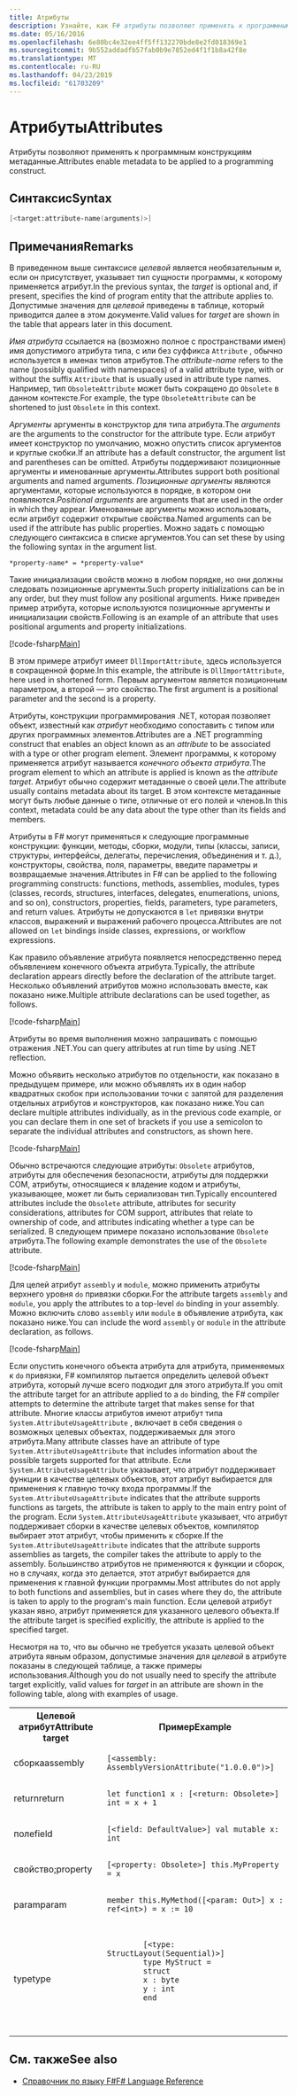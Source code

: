 ```yaml
---
title: Атрибуты
description: Узнайте, как F# атрибуты позволяют применять к программным конструкциям метаданные.
ms.date: 05/16/2016
ms.openlocfilehash: 6e80bc4e32ee4ff5ff132270bde8e2fd018369e1
ms.sourcegitcommit: 9b552addadfb57fab0b9e7852ed4f1f1b8a42f8e
ms.translationtype: MT
ms.contentlocale: ru-RU
ms.lasthandoff: 04/23/2019
ms.locfileid: "61703209"
---
```

# <a name="attributes"></a><span data-ttu-id="e2c98-103">Атрибуты</span><span class="sxs-lookup"><span data-stu-id="e2c98-103">Attributes</span></span>

<span data-ttu-id="e2c98-104">Атрибуты позволяют применять к программным конструкциям метаданные.</span><span class="sxs-lookup"><span data-stu-id="e2c98-104">Attributes enable metadata to be applied to a programming construct.</span></span>

## <a name="syntax"></a><span data-ttu-id="e2c98-105">Синтаксис</span><span class="sxs-lookup"><span data-stu-id="e2c98-105">Syntax</span></span>

```fsharp
[<target:attribute-name(arguments)>]
```

## <a name="remarks"></a><span data-ttu-id="e2c98-106">Примечания</span><span class="sxs-lookup"><span data-stu-id="e2c98-106">Remarks</span></span>

<span data-ttu-id="e2c98-107">В приведенном выше синтаксисе *целевой* является необязательным и, если он присутствует, указывает тип сущности программы, к которому применяется атрибут.</span><span class="sxs-lookup"><span data-stu-id="e2c98-107">In the previous syntax, the *target* is optional and, if present, specifies the kind of program entity that the attribute applies to.</span></span> <span data-ttu-id="e2c98-108">Допустимые значения для *целевой* приведены в таблице, который приводится далее в этом документе.</span><span class="sxs-lookup"><span data-stu-id="e2c98-108">Valid values for *target* are shown in the table that appears later in this document.</span></span>

<span data-ttu-id="e2c98-109">*Имя атрибута* ссылается на (возможно полное с пространствами имен) имя допустимого атрибута типа, с или без суффикса `Attribute` , обычно используется в именах типов атрибутов.</span><span class="sxs-lookup"><span data-stu-id="e2c98-109">The *attribute-name* refers to the name (possibly qualified with namespaces) of a valid attribute type, with or without the suffix `Attribute` that is usually used in attribute type names.</span></span> <span data-ttu-id="e2c98-110">Например, тип `ObsoleteAttribute` может быть сокращено до `Obsolete` в данном контексте.</span><span class="sxs-lookup"><span data-stu-id="e2c98-110">For example, the type `ObsoleteAttribute` can be shortened to just `Obsolete` in this context.</span></span>

<span data-ttu-id="e2c98-111">*Аргументы* аргументы в конструктор для типа атрибута.</span><span class="sxs-lookup"><span data-stu-id="e2c98-111">The *arguments* are the arguments to the constructor for the attribute type.</span></span> <span data-ttu-id="e2c98-112">Если атрибут имеет конструктор по умолчанию, можно опустить список аргументов и круглые скобки.</span><span class="sxs-lookup"><span data-stu-id="e2c98-112">If an attribute has a default constructor, the argument list and parentheses can be omitted.</span></span> <span data-ttu-id="e2c98-113">Атрибуты поддерживают позиционные аргументы и именованные аргументы.</span><span class="sxs-lookup"><span data-stu-id="e2c98-113">Attributes support both positional arguments and named arguments.</span></span> <span data-ttu-id="e2c98-114">*Позиционные аргументы* являются аргументами, которые используются в порядке, в котором они появляются.</span><span class="sxs-lookup"><span data-stu-id="e2c98-114">*Positional arguments* are arguments that are used in the order in which they appear.</span></span> <span data-ttu-id="e2c98-115">Именованные аргументы можно использовать, если атрибут содержит открытые свойства.</span><span class="sxs-lookup"><span data-stu-id="e2c98-115">Named arguments can be used if the attribute has public properties.</span></span> <span data-ttu-id="e2c98-116">Можно задать с помощью следующего синтаксиса в списке аргументов.</span><span class="sxs-lookup"><span data-stu-id="e2c98-116">You can set these by using the following syntax in the argument list.</span></span>

```
*property-name* = *property-value*
```

<span data-ttu-id="e2c98-117">Такие инициализации свойств можно в любом порядке, но они должны следовать позиционные аргументы.</span><span class="sxs-lookup"><span data-stu-id="e2c98-117">Such property initializations can be in any order, but they must follow any positional arguments.</span></span> <span data-ttu-id="e2c98-118">Ниже приведен пример атрибута, которые используются позиционные аргументы и инициализации свойств.</span><span class="sxs-lookup"><span data-stu-id="e2c98-118">Following is an example of an attribute that uses positional arguments and property initializations.</span></span>

[!code-fsharp[Main](../../../samples/snippets/fsharp/lang-ref-2/snippet6202.fs)]

<span data-ttu-id="e2c98-119">В этом примере атрибут имеет `DllImportAttribute`, здесь используется в сокращенной форме.</span><span class="sxs-lookup"><span data-stu-id="e2c98-119">In this example, the attribute is `DllImportAttribute`, here used in shortened form.</span></span> <span data-ttu-id="e2c98-120">Первым аргументом является позиционным параметром, а второй — это свойство.</span><span class="sxs-lookup"><span data-stu-id="e2c98-120">The first argument is a positional parameter and the second is a property.</span></span>

<span data-ttu-id="e2c98-121">Атрибуты, конструкции программирования .NET, которая позволяет объект, известный как *атрибут* необходимо сопоставить с типом или других программных элементов.</span><span class="sxs-lookup"><span data-stu-id="e2c98-121">Attributes are a .NET programming construct that enables an object known as an *attribute* to be associated with a type or other program element.</span></span> <span data-ttu-id="e2c98-122">Элемент программы, к которому применяется атрибут называется *конечного объекта атрибута*.</span><span class="sxs-lookup"><span data-stu-id="e2c98-122">The program element to which an attribute is applied is known as the *attribute target*.</span></span> <span data-ttu-id="e2c98-123">Атрибут обычно содержит метаданные о своей цели.</span><span class="sxs-lookup"><span data-stu-id="e2c98-123">The attribute usually contains metadata about its target.</span></span> <span data-ttu-id="e2c98-124">В этом контексте метаданные могут быть любые данные о типе, отличные от его полей и членов.</span><span class="sxs-lookup"><span data-stu-id="e2c98-124">In this context, metadata could be any data about the type other than its fields and members.</span></span>

<span data-ttu-id="e2c98-125">Атрибуты в F# могут применяться к следующие программные конструкции: функции, методы, сборки, модули, типы (классы, записи, структуры, интерфейсы, делегаты, перечисления, объединения и т. д.), конструкторы, свойства, поля, параметры, введите параметры и возвращаемые значения.</span><span class="sxs-lookup"><span data-stu-id="e2c98-125">Attributes in F# can be applied to the following programming constructs: functions, methods, assemblies, modules, types (classes, records, structures, interfaces, delegates, enumerations, unions, and so on), constructors, properties, fields, parameters, type parameters, and return values.</span></span> <span data-ttu-id="e2c98-126">Атрибуты не допускаются в `let` привязки внутри классов, выражений и выражений рабочего процесса.</span><span class="sxs-lookup"><span data-stu-id="e2c98-126">Attributes are not allowed on `let` bindings inside classes, expressions, or workflow expressions.</span></span>

<span data-ttu-id="e2c98-127">Как правило объявление атрибута появляется непосредственно перед объявлением конечного объекта атрибута.</span><span class="sxs-lookup"><span data-stu-id="e2c98-127">Typically, the attribute declaration appears directly before the declaration of the attribute target.</span></span> <span data-ttu-id="e2c98-128">Несколько объявлений атрибутов можно использовать вместе, как показано ниже.</span><span class="sxs-lookup"><span data-stu-id="e2c98-128">Multiple attribute declarations can be used together, as follows.</span></span>

[!code-fsharp[Main](../../../samples/snippets/fsharp/lang-ref-2/snippet6603.fs)]

<span data-ttu-id="e2c98-129">Атрибуты во время выполнения можно запрашивать с помощью отражения .NET.</span><span class="sxs-lookup"><span data-stu-id="e2c98-129">You can query attributes at run time by using .NET reflection.</span></span>

<span data-ttu-id="e2c98-130">Можно объявить несколько атрибутов по отдельности, как показано в предыдущем примере, или можно объявлять их в один набор квадратных скобок при использовании точки с запятой для разделения отдельных атрибутов и конструкторов, как показано ниже.</span><span class="sxs-lookup"><span data-stu-id="e2c98-130">You can declare multiple attributes individually, as in the previous code example, or you can declare them in one set of brackets if you use a semicolon to separate the individual attributes and constructors, as shown here.</span></span>

[!code-fsharp[Main](../../../samples/snippets/fsharp/lang-ref-2/snippet6604.fs)]

<span data-ttu-id="e2c98-131">Обычно встречаются следующие атрибуты: `Obsolete` атрибутов, атрибуты для обеспечения безопасности, атрибуты для поддержки COM, атрибуты, относящиеся к владение кодом и атрибуты, указывающее, может ли быть сериализован тип.</span><span class="sxs-lookup"><span data-stu-id="e2c98-131">Typically encountered attributes include the `Obsolete` attribute, attributes for security considerations, attributes for COM support, attributes that relate to ownership of code, and attributes indicating whether a type can be serialized.</span></span> <span data-ttu-id="e2c98-132">В следующем примере показано использование `Obsolete` атрибута.</span><span class="sxs-lookup"><span data-stu-id="e2c98-132">The following example demonstrates the use of the `Obsolete` attribute.</span></span>

[!code-fsharp[Main](../../../samples/snippets/fsharp/lang-ref-2/snippet6605.fs)]

<span data-ttu-id="e2c98-133">Для целей атрибут `assembly` и `module`, можно применить атрибуты верхнего уровня `do` привязки сборки.</span><span class="sxs-lookup"><span data-stu-id="e2c98-133">For the attribute targets `assembly` and `module`, you apply the attributes to a top-level `do` binding in your assembly.</span></span> <span data-ttu-id="e2c98-134">Можно включить слово `assembly` или `module` в объявление атрибута, как показано ниже.</span><span class="sxs-lookup"><span data-stu-id="e2c98-134">You can include the word `assembly` or `module` in the attribute declaration, as follows.</span></span>

[!code-fsharp[Main](../../../samples/snippets/fsharp/lang-ref-2/snippet6606.fs)]

<span data-ttu-id="e2c98-135">Если опустить конечного объекта атрибута для атрибута, применяемых к `do` привязки, F# компилятор пытается определить целевой объект атрибута, который лучше всего подходит для этого атрибута.</span><span class="sxs-lookup"><span data-stu-id="e2c98-135">If you omit the attribute target for an attribute applied to a `do` binding, the F# compiler attempts to determine the attribute target that makes sense for that attribute.</span></span> <span data-ttu-id="e2c98-136">Многие классы атрибутов имеют атрибут типа `System.AttributeUsageAttribute` , включает в себя сведения о возможных целевых объектах, поддерживаемых для этого атрибута.</span><span class="sxs-lookup"><span data-stu-id="e2c98-136">Many attribute classes have an attribute of type `System.AttributeUsageAttribute` that includes information about the possible targets supported for that attribute.</span></span> <span data-ttu-id="e2c98-137">Если `System.AttributeUsageAttribute` указывает, что атрибут поддерживает функции в качестве целевых объектов, этот атрибут выбирается для применения к главную точку входа программы.</span><span class="sxs-lookup"><span data-stu-id="e2c98-137">If the `System.AttributeUsageAttribute` indicates that the attribute supports functions as targets, the attribute is taken to apply to the main entry point of the program.</span></span> <span data-ttu-id="e2c98-138">Если `System.AttributeUsageAttribute` указывает, что атрибут поддерживает сборки в качестве целевых объектов, компилятор выбирает этот атрибут, чтобы применить к сборке.</span><span class="sxs-lookup"><span data-stu-id="e2c98-138">If the `System.AttributeUsageAttribute` indicates that the attribute supports assemblies as targets, the compiler takes the attribute to apply to the assembly.</span></span> <span data-ttu-id="e2c98-139">Большинство атрибутов не применяются к функции и сборок, но в случаях, когда это делается, этот атрибут выбирается для применения к главной функции программы.</span><span class="sxs-lookup"><span data-stu-id="e2c98-139">Most attributes do not apply to both functions and assemblies, but in cases where they do, the attribute is taken to apply to the program's main function.</span></span> <span data-ttu-id="e2c98-140">Если целевой атрибут указан явно, атрибут применяется для указанного целевого объекта.</span><span class="sxs-lookup"><span data-stu-id="e2c98-140">If the attribute target is specified explicitly, the attribute is applied to the specified target.</span></span>

<span data-ttu-id="e2c98-141">Несмотря на то, что вы обычно не требуется указать целевой объект атрибута явным образом, допустимые значения для *целевой* в атрибуте показаны в следующей таблице, а также примеры использования.</span><span class="sxs-lookup"><span data-stu-id="e2c98-141">Although you do not usually need to specify the attribute target explicitly, valid values for *target* in an attribute are shown in the following table, along with examples of usage.</span></span>

<table>
  <tr>
    <th><span data-ttu-id="e2c98-142">Целевой атрибут</span><span class="sxs-lookup"><span data-stu-id="e2c98-142">Attribute target</span></span></td>
    <th><span data-ttu-id="e2c98-143">Пример</span><span class="sxs-lookup"><span data-stu-id="e2c98-143">Example</span></span></td> 
  </tr>
  <tr>
    <td><span data-ttu-id="e2c98-144">сборка</span><span class="sxs-lookup"><span data-stu-id="e2c98-144">assembly</span></span></td>
    <td><pre lang="fsharp"><code>[&lt;assembly: AssemblyVersionAttribute("1.0.0.0")&gt;]<code></pre></td> 
  </tr>
  <tr>
    <td><span data-ttu-id="e2c98-145">return</span><span class="sxs-lookup"><span data-stu-id="e2c98-145">return</span></span></td>
    <td><pre lang="fsharp"><code>let function1 x : [&lt;return: Obsolete&gt;] int = x + 1<code></pre></td> 
  </tr>
  <tr>
    <td><span data-ttu-id="e2c98-146">поле</span><span class="sxs-lookup"><span data-stu-id="e2c98-146">field</span></span></td>
    <td><pre lang="fsharp"><code>[&lt;field: DefaultValue&gt;] val mutable x: int<code></pre></td> 
  </tr>
  <tr>
    <td><span data-ttu-id="e2c98-147">свойство;</span><span class="sxs-lookup"><span data-stu-id="e2c98-147">property</span></span></td>
    <td><pre lang="fsharp"><code>[&lt;property: Obsolete&gt;] this.MyProperty = x<code></pre></td> 
  </tr>
  <tr>
    <td><span data-ttu-id="e2c98-148">param</span><span class="sxs-lookup"><span data-stu-id="e2c98-148">param</span></span></td>
    <td><pre lang="fsharp"><code>member this.MyMethod([&lt;param: Out&gt;] x : ref&lt;int&gt;) = x := 10<code></pre></td> 
  </tr>
  <tr>
    <td><span data-ttu-id="e2c98-149">type</span><span class="sxs-lookup"><span data-stu-id="e2c98-149">type</span></span></td>
    <td>
        <pre lang="fsharp"><code>
        [&lt;type: StructLayout(Sequential)&gt;] 
        type MyStruct = 
        struct 
        x : byte
        y : int
        end
        <code></pre>
    </td>
  </tr>
</table>

## <a name="see-also"></a><span data-ttu-id="e2c98-150">См. также</span><span class="sxs-lookup"><span data-stu-id="e2c98-150">See also</span></span>

- [<span data-ttu-id="e2c98-151">Справочник по языку F#</span><span class="sxs-lookup"><span data-stu-id="e2c98-151">F# Language Reference</span></span>](index.md)
